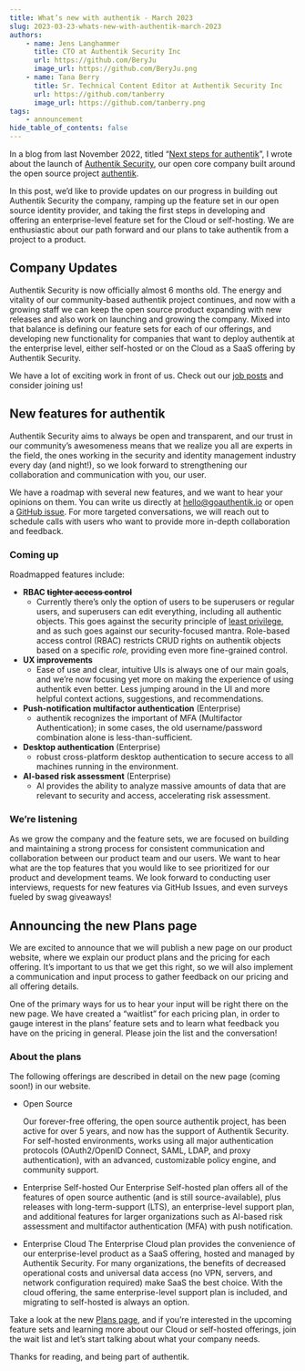 ```yaml
---
title: What’s new with authentik - March 2023
slug: 2023-03-23-whats-new-with-authentik-march-2023
authors:
    - name: Jens Langhammer
      title: CTO at Authentik Security Inc
      url: https://github.com/BeryJu
      image_url: https://github.com/BeryJu.png
    - name: Tana Berry
      title: Sr. Technical Content Editor at Authentik Security Inc
      url: https://github.com/tanberry
      image_url: https://github.com/tanberry.png
tags:
    - announcement
hide_table_of_contents: false
---
```


In a blog from last November 2022, titled “[Next steps for authentik](https://goauthentik.io/blog/2022-11-02-the-next-step-for-authentik)”, I wrote about the launch of [Authentik Security](https://goauthentik.io/), our open core company built around the open source project [authentik](https://github.com/goauthentik/authentik).

In this post, we’d like to provide updates on our progress in building out Authentik Security the company, ramping up the feature set in our open source identity provider, and taking the first steps in developing and offering an enterprise-level feature set for the Cloud or self-hosting. We are enthusiastic about our path forward and our plans to take authentik from a project to a product.

<!--truncate-->

## Company Updates

Authentik Security is now officially almost 6 months old. The energy and vitality of our community-based authentik project continues, and now with a growing staff we can keep the open source product expanding with new releases and also work on launching and growing the company. Mixed into that balance is defining our feature sets for each of our offerings, and developing new functionality for companies that want to deploy authentik at the enterprise level, either self-hosted or on the Cloud as a SaaS offering by Authentik Security.

We have a lot of exciting work in front of us. Check out our [job posts](https://goauthentik.io/jobs/) and consider joining us!

## New features for authentik

Authentik Security aims to always be open and transparent, and our trust in our community’s awesomeness means that we realize you all are experts in the field, the ones working in the security and identity management industry every day (and night!), so we look forward to strengthening our collaboration and communication with you, our user.

We have a roadmap with several new features, and we want to hear your opinions on them. You can write us directly at hello@goauthentik.io or open a [GitHub issue](https://github.com/goauthentik/authentik/issues). For more targeted conversations, we will reach out to schedule calls with users who want to provide more in-depth collaboration and feedback.

### Coming up

Roadmapped features include:

-   **RBAC ~~tighter access control~~**
    -   Currently there’s only the option of users to be superusers or regular users, and superusers can edit everything, including all authentic objects. This goes against the security principle of [least privilege](https://en.wikipedia.org/wiki/Principle_of_least_privilege), and as such goes against our security-focused mantra. Role-based access control (RBAC) restricts CRUD rights on authentik objects based on a specific _role,_ providing even more fine-grained control.
-   **UX improvements**
    -   Ease of use and clear, intuitive UIs is always one of our main goals, and we’re now focusing yet more on making the experience of using authentik even better. Less jumping around in the UI and more helpful context actions, suggestions, and recommendations.
-   **Push-notification multifactor authentication** (Enterprise)
    -   authentik recognizes the important of MFA (Multifactor Authentication); in some cases, the old username/password combination alone is less-than-sufficient.
-   **Desktop authentication** (Enterprise)
    -   robust cross-platform desktop authentication to secure access to all machines running in the environment.
-   **AI-based risk assessment** (Enterprise)
    -   AI provides the ability to analyze massive amounts of data that are relevant to security and access, accelerating risk assessment.

### We’re listening

As we grow the company and the feature sets, we are focused on building and maintaining a strong process for consistent communication and collaboration between our product team and our users. We want to hear what are the top features that you would like to see prioritized for our product and development teams. We look forward to conducting user interviews, requests for new features via GitHub Issues, and even surveys fueled by swag giveaways!

## Announcing the new Plans page

We are excited to announce that we will publish a new page on our product website, where we explain our product plans and the pricing for each offering. It’s important to us that we get this right, so we will also implement a communication and input process to gather feedback on our pricing and all offering details.

One of the primary ways for us to hear your input will be right there on the new page. We have created a “waitlist” for each pricing plan, in order to gauge interest in the plans’ feature sets and to learn what feedback you have on the pricing in general. Please join the list and the conversation!

### About the plans

The following offerings are described in detail on the new page (coming soon!) in our website.

-   Open Source

    Our forever-free offering, the open source authentik project, has been active for over 5 years, and now has the support of Authentik Security. For self-hosted environments, works using all major authentication protocols (OAuth2/OpenID Connect, SAML, LDAP, and proxy authentication), with an advanced, customizable policy engine, and community support.

-   Enterprise Self-hosted
   Our Enterprise Self-hosted plan offers all of the features of open source authentic (and is still source-available), plus releases with long-term-support (LTS), an enterprise-level support plan, and additional features for larger organizations such as AI-based risk assessment and multifactor authentication (MFA) with push notification.
-   Enterprise Cloud
   The Enterprise Cloud plan provides the convenience of our enterprise-level product as a SaaS offering, hosted and managed by Authentik Security. For many organizations, the benefits of decreased operational costs and universal data access (no VPN, servers, and network configuration required) make SaaS the best choice. With the cloud offering, the same enterprise-level support plan is included, and migrating to self-hosted is always an option.

Take a look at the new [Plans page](https://goauthentik.io/pricing/), and if you’re interested in the upcoming feature sets and learning more about our Cloud or self-hosted offerings, join the wait list and let’s start talking about what your company needs.

Thanks for reading, and being part of authentik.
